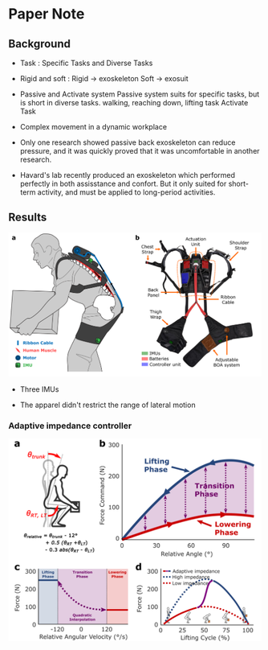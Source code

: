 # Paper Note


## Background
- Task : Specific Tasks and Diverse Tasks

- Rigid and soft :
  Rigid -> exoskeleton
  Soft  -> exosuit

- Passive and Activate system
 Passive system suits for specific tasks, but is short in diverse tasks.
  walking, reaching down, lifting task
 Activate Task

- Complex movement in a dynamic workplace

- Only one research showed passive back exoskeleton can reduce pressure, and it was quickly proved that it was uncomfortable in another research.

- Havard's lab recently produced an exoskeleton which performed perfectly in both assisstance and confort. But it only suited for short-term activity, and must be applied to long-period activities.

## Results
![Exoskeleton example](https://github.com/Chenjl51/Research/blob/main/images/example.png)
- Three IMUs

- The apparel didn't restrict the range of lateral motion

### Adaptive impedance controller
![Exoskeleton example](https://github.com/Chenjl51/Research/blob/main/images/Adaptive%20impedance%20controller.png)























































































































